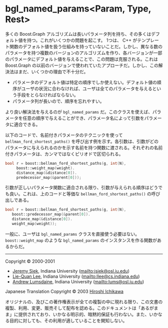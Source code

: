 # bgl_named_params&lt;Param, Type, Rest&gt;
多くの Boost.Graph アルゴリズムは長いパラメータ列を持ち、その多くはデフォルト値を持つ。これがいくつかの問題を起こす。 1つは、 C++ がテンプレート関数のデフォルト値を扱う仕組みを持っていないことだ。しかし、異なる数のパラメータを持つ複数のバージョンのアルゴリズムを作り、各バージョンが一部のパラメータにデフォルト値を与えることで、この問題は克服される。これは Boost.Graph の以前のバージョンで使われていたアプローチだ。しかし、この解決法はまだ、いくつかの理由で不十分だ。

- パラメータのデフォルト値は特定の順序でしか使えない。デフォルト値の順序がユーザの状況に合わなければ、ユーザは全てのパラメータを与えるという手段をとらなければならない。
- パラメータ列が長いので、順序を忘れやすい。

より良い解決法を与えるのが `bgl_named_params` だ。このクラスを使えば、パラメータを任意の順序で与えることができ、パラメータ名によって引数をパラメータに適合できる。

以下のコードで、名前付きパラメータのテクニックを使って `bellman_ford_shortest_paths()` を呼び出す例を示す。各引数は、引数がどのパラメータに与えられるのかを示す名前を持つ関数に渡される。それぞれの名前付きパラメータは、カンマではなくピリオドで区切られる。

```cpp
bool r = boost::bellman_ford_shortest_paths(g, int(N), 
     boost::weight_map(weight).
     distance_map(&distance[0]).
     predecessor_map(&parent[0]));
```

引数が正しいパラメータ関数に適合される限り、引数が与えられる順序はどうでも良い。これは、上のコードと等価な `bellman_ford_shortest_paths()` の呼び出しである。

```cpp
bool r = boost::bellman_ford_shortest_paths(g, int(N), 
   boost::predecessor_map(&parent[0]).
   distance_map(&distance[0]).
   weight_map(weight));
```

一般に、ユーザは `bgl_named_params` クラスを直接使う必要はない。 `boost::weight_map` のような `bgl_named_params` のインスタンスを作る関数があるからだ。


***
Copyright © 2000-2001

- [Jeremy Siek](http://www.boost.org/doc/libs/1_31_0/people/jeremy_siek.htm), Indiana University (<mailto:jsiek@osl.iu.edu>)
- [Lie-Quan Lee](http://www.boost.org/doc/libs/1_31_0/people/liequan_lee.htm), Indiana University (<mailto:llee@cs.indiana.edu>)
- [Andrew Lumsdaine](http://www.osl.iu.edu/~lums), Indiana University (<mailto:lums@osl.iu.edu>)

Japanese Translation Copyright © 2003 [Hiroshi Ichikawa](mailto:gimite@mx12.freecom.ne.jp)

オリジナルの、及びこの著作権表示が全ての複製の中に現れる限り、この文書の複製、利用、変更、販売そして配布を認める。このドキュメントは「あるがまま」に提供されており、いかなる明示的、暗黙的保証も行わない。また、いかなる目的に対しても、その利用が適していることを関知しない。

